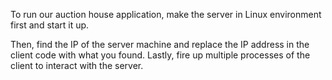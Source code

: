 To run our auction house application, make the server in Linux environment first and start it up.

Then, find the IP of the server machine and replace the IP address in the client code with what you found. Lastly, fire up multiple processes of the client to interact with the server. 
